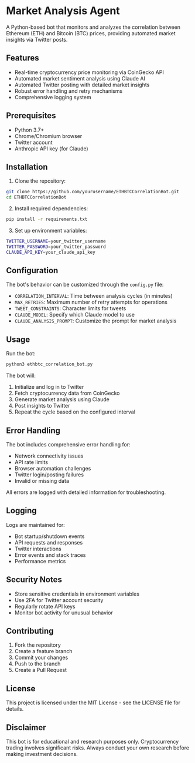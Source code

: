# Market Analysis Agent

A Python-based bot that monitors and analyzes the correlation between Ethereum (ETH) and Bitcoin (BTC) prices, providing automated market insights via Twitter posts.

## Features

- Real-time cryptocurrency price monitoring via CoinGecko API
- Automated market sentiment analysis using Claude AI
- Automated Twitter posting with detailed market insights
- Robust error handling and retry mechanisms
- Comprehensive logging system

## Prerequisites

- Python 3.7+
- Chrome/Chromium browser
- Twitter account
- Anthropic API key (for Claude)

## Installation

1. Clone the repository:
```bash
git clone https://github.com/yourusername/ETHBTCCorrelationBot.git
cd ETHBTCCorrelationBot
```

2. Install required dependencies:
```bash
pip install -r requirements.txt
```

3. Set up environment variables:
```bash
TWITTER_USERNAME=your_twitter_username
TWITTER_PASSWORD=your_twitter_password
CLAUDE_API_KEY=your_claude_api_key
```

## Configuration

The bot's behavior can be customized through the `config.py` file:

- `CORRELATION_INTERVAL`: Time between analysis cycles (in minutes)
- `MAX_RETRIES`: Maximum number of retry attempts for operations
- `TWEET_CONSTRAINTS`: Character limits for tweets
- `CLAUDE_MODEL`: Specify which Claude model to use
- `CLAUDE_ANALYSIS_PROMPT`: Customize the prompt for market analysis

## Usage

Run the bot:
```bash
python3 ethbtc_correlation_bot.py
```

The bot will:
1. Initialize and log in to Twitter
2. Fetch cryptocurrency data from CoinGecko
3. Generate market analysis using Claude
4. Post insights to Twitter
5. Repeat the cycle based on the configured interval

## Error Handling

The bot includes comprehensive error handling for:
- Network connectivity issues
- API rate limits
- Browser automation challenges
- Twitter login/posting failures
- Invalid or missing data

All errors are logged with detailed information for troubleshooting.

## Logging

Logs are maintained for:
- Bot startup/shutdown events
- API requests and responses
- Twitter interactions
- Error events and stack traces
- Performance metrics

## Security Notes

- Store sensitive credentials in environment variables
- Use 2FA for Twitter account security
- Regularly rotate API keys
- Monitor bot activity for unusual behavior

## Contributing

1. Fork the repository
2. Create a feature branch
3. Commit your changes
4. Push to the branch
5. Create a Pull Request

## License

This project is licensed under the MIT License - see the LICENSE file for details.

## Disclaimer

This bot is for educational and research purposes only. Cryptocurrency trading involves significant risks. Always conduct your own research before making investment decisions.
